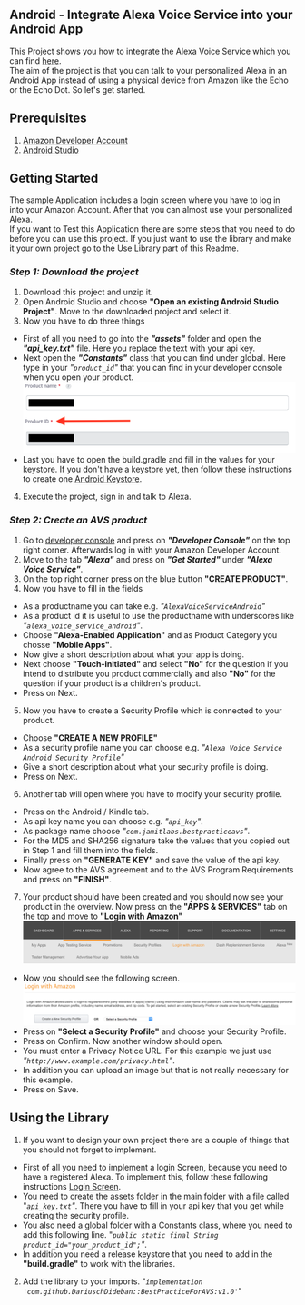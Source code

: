 ## Android - Integrate Alexa Voice Service into your Android App

This Project shows you how to integrate the Alexa Voice Service which you can find [here](https://developer.amazon.com).  
The aim of the project is that you can talk to your personalized Alexa in an Android App instead of using a physical device from Amazon like the Echo or the Echo Dot.
So let's get started.

## Prerequisites
1. [Amazon Developer Account](https://developer.amazon.com)
2. [Android Studio](https://developer.android.com/studio/index.html)

## Getting Started
The sample Application includes a login screen where you have to log in into your Amazon Account. After that you can almost use your personalized Alexa.  
If you want to Test this Application there are some steps that you need to do before you can use this project. If you just want to use the library and make it your own project go to the Use Library part of this Readme.

### **_Step 1: Download the project_** 
1. Download this project and unzip it.
2. Open Android Studio and choose **"Open an existing Android Studio Project"**. Move to the downloaded project and select it.
3. Now you have to do three things
 - First of all you need to go into the ***"assets"*** folder and open the ***"api_key.txt"*** file. Here you replace the text with your api key.
 - Next open the ***"Constants"*** class that you can find under global. Here type in your *"`product_id`"* that you can find in your developer console when you open your product. ![MacDown ScreenShot](MacDownPictures/ProductId.png)
 - Last you have to open the build.gradle and fill in the values for your keystore. If you don't have a keystore yet, then follow these instructions to create one [Android Keystore](https://developer.android.com/studio/publish/app-signing.html).
4. Execute the project, sign in and talk to Alexa.

### **_Step 2: Create an AVS product_**
1. Go to [developer console](https://developer.amazon.com) and press on ***"Developer Console"*** on the top right corner. Afterwards log in with your Amazon Developer Account.
2. Move to the tab ***"Alexa"*** and press on ***"Get Started"*** under ***"Alexa Voice Service"***.
3. On the top right corner press on the blue button **"CREATE PRODUCT"**.
4. Now you have to fill in the fields
  - As a productname you can take e.g. *"`AlexaVoiceServiceAndroid`"*
  - As a product id it is useful to use the productname with underscores like *"`alexa_voice_service_android`"*.
  - Choose **"Alexa-Enabled Application"** and as Product Category you chosse **"Mobile Apps"**.
  - Now give a short description about what your app is doing.
  - Next choose **"Touch-initiated"** and select **"No"** for the question if you intend to distribute you product commercially and also **"No"** for the question if your product is a children's product.
  - Press on Next.
5. Now you have to create a Security Profile which is connected to your product. 
 - Choose **"CREATE A NEW PROFILE"** 
 - As a security profile name you can choose e.g. *"`Alexa Voice Service Android Security Profile`"*
 - Give a short description about what your security profile is doing.
 - Press on Next.
6. Another tab will open where you have to modify your security profile.
 - Press on the Android / Kindle tab.
 - As api key name you can choose e.g. *"`api_key`"*.
 - As package name choose *"`com.jamitlabs.bestpracticeavs`"*.
 - For the MD5 and SHA256 signature take the values that you copied out in Step 1 and fill them into the fields.
 - Finally press on **"GENERATE KEY"** and save the value of the api key.
 - Now agree to the AVS agreement and to the AVS Program Requirements and press on **"FINISH"**.
7. Your product should have been created and you should now see your product in the overview. Now press on the **"APPS & SERVICES"** tab on the top and move to **"Login with Amazon"** ![MacDown ScreenShot](MacDownPictures/LoginWithAmazon.png) 
 - Now you should see the following screen. ![MacDown ScreenShot](MacDownPictures/SelectASecurityProfile.png)
 - Press on **"Select a Security Profile"** and choose your Security Profile.
 - Press on Confirm. Now another window should open.
 - You must enter a Privacy Notice URL. For this example we just use *"`http://www.example.com/privacy.html`"*.
 - In addition you can upload an image but that is not really necessary for this example. 
 - Press on Save.

## Using the Library
1. If you want to design your own project there are a couple of things that you should not forget to implement.  
 - First of all you need to implement a login Screen, because you need to have a registered Alexa. To implement this, follow these following instructions [Login Screen](https://developer.amazon.com/docs/login-with-amazon/install-sdk-android.html). 
 - You need to create the assets folder in the main folder with a file called "*`api_key.txt`"*. There you have to fill in your api key that you get while creating the security profile.
 - You also need a global folder with a Constants class, where you need to add this following line. "*`public static final String product_id="your_product_id";`"*.
 - In addition you need a release keystore that you need to add in the **"build.gradle"** to work with the libraries.
2. Add the library to your imports. "*`implementation 'com.github.DariuschDideban::BestPracticeForAVS:v1.0'`*"




